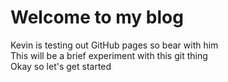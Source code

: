 # Welcome to my blog

Kevin is testing out GitHub pages so bear with him\
This will be a brief experiment with this git thing\
Okay so let's get started
